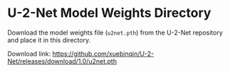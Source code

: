 # U-2-Net Model Weights Directory

Download the model weights file (`u2net.pth`) from the U-2-Net repository and place it in this directory.

Download link: https://github.com/xuebinqin/U-2-Net/releases/download/1.0/u2net.pth
